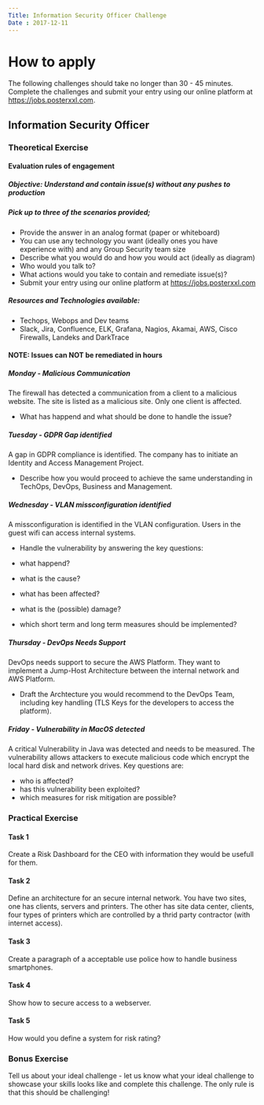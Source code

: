 ```yaml
---
Title: Information Security Officer Challenge
Date : 2017-12-11
---
```

# How to apply

The following challenges should take no longer than 30 - 45 minutes. Complete the challenges and submit your entry using our online platform at https://jobs.posterxxl.com.


## Information Security Officer


### Theoretical Exercise
#### Evaluation rules of engagement
##### Objective: Understand and contain issue(s) without any pushes to production

##### Pick up to three of the scenarios provided;

* Provide the answer in an analog format (paper or whiteboard)
* You can use any technology you want (ideally ones you have experience with) and any Group Security team size
* Describe what you would do and how you would act (ideally as diagram)
* Who would you talk to?
* What actions would you take to contain and remediate issue(s)?
* Submit your entry using our online platform at https://jobs.posterxxl.com

##### Resources and Technologies available:

* Techops, Webops and Dev teams
* Slack, Jira, Confluence, ELK, Grafana, Nagios, Akamai, AWS, Cisco Firewalls, Landeks and DarkTrace

#### NOTE: Issues can NOT be remediated in hours

##### Monday - Malicious Communication
The firewall has detected a communication from a client to a malicious website. The site is listed as a malicious site. Only one client is affected.

- What has happend and what should be done to handle the issue?

##### Tuesday	- GDPR Gap identified	
A gap in GDPR compliance is identified. The company has to initiate an Identity and Access Management Project. 

- Describe how you would proceed to achieve the same understanding in TechOps, DevOps, Business and Management.

##### Wednesday	- VLAN missconfiguration identified	
A missconfiguration is identified in the VLAN configuration. Users in the guest wifi can access internal systems.

- Handle the vulnerability by answering the key questions: 

- what happend? 
- what is the cause? 
- what has been affected? 
- what is the (possible) damage? 
- which short term and long term measures should be implemented?

##### Thursday - DevOps Needs Support
DevOps needs support to secure the AWS Platform. They want to implement a Jump-Host Architecture between the internal network and AWS Platform.

- Draft the Archtecture you would recommend to the DevOps Team, including key handling (TLS Keys for the developers to access the platform).

##### Friday - Vulnerability in MacOS detected
A critical Vulnerability in Java was detected and needs to be measured. The vulnerability allows attackers to execute malicious code which encrypt the local hard disk and network drives.
Key questions are: 

- who is affected? 
- has this vulnerability been exploited? 
- which measures for risk mitigation are possible?

### Practical Exercise

#### Task 1	
Create a Risk Dashboard for the CEO with information they would be usefull for them.

#### Task 2	
Define an architecture for an secure internal network. You have two sites, one has clients, servers and printers. The other  has site data center, clients, four types of printers which are controlled by a thrid party contractor (with internet access).

#### Task 3	
Create a paragraph of a acceptable use police how to handle business smartphones.

#### Task 4	
Show how to secure access to a webserver.

#### Task 5	
How would you define a system for risk rating?

### Bonus Exercise
Tell us about your ideal challenge - let us know what your ideal challenge to showcase your skills looks like and complete this challenge. The only rule is that this should be challenging!
